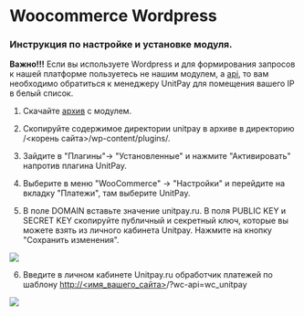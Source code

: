 # Woocommerce Wordpress

### Инструкция по настройке и установке модуля.

**Важно!!!** Если вы используете Wordpress и для формирования запросов к нашей платформе пользуетесь не нашим модулем, а [api](../payments/create-payment.md), то вам необходимо обратиться к менеджеру UnitPay для помещения вашего IP в белый список.

1. Скачайте [архив](https://github.com/unitpay/woocommerce-module/archive/v2.1.0.zip) с модулем.

2. Скопируйте содержимое директории unitpay в архиве в директорию /&lt;корень сайта&gt;/wp-content/plugins/.

3. Зайдите в "Плагины"-&gt; "Установленные" и нажмите "Активировать" напротив плагина UnitPay.

4. Выберите в меню "WooCommerce" -&gt; "Настройки" и перейдите на вкладку "Платежи", там выберите UnitPay.

5. В поле DOMAIN вставьте значение unitpay.ru. В поля PUBLIC KEY и SECRET KEY скопируйте публичный и секретный ключ, которые вы можете взять из личного кабинета Unitpay. Нажмите на кнопку "Сохранить изменения".

![](https://d33v4339jhl8k0.cloudfront.net/docs/assets/551a91dbe4b0221aadf24410/images/5e68dc452c7d3a7e9ae90273/file-mPvwuDGXSV.png)

6. Введите в личном кабинете Unitpay.ru обработчик платежей по шаблону  [http://&lt;имя\_вашего\_сайта&gt;](http://xn--%3C__-7vebaolv6au8a9a1ct4h3f/)/?wc-api=wc\_unitpay

![](https://d33v4339jhl8k0.cloudfront.net/docs/assets/551a91dbe4b0221aadf24410/images/579634b7c6979160ca147078/file-YJh47Ao3iN.png)

